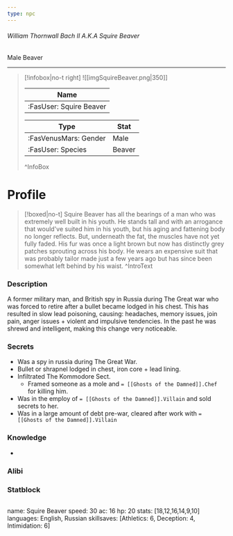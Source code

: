 ```yaml
---
type: npc
---
```


###### William Thornwall Bach II A.K.A Squire Beaver
<span class="sub2">Male Beaver </span>
___

> [!infobox|no-t right]
> ![[imgSquireBeaver.png|350]]
> 
> | Name |
> | :----: |
> | :FasUser: Squire Beaver | 
> 
> | Type | Stat |
> | ---- | ---- |
> | :FasVenusMars: Gender | Male |
> | :FasUser: Species | Beaver |
>^InfoBox

# Profile

> [!boxed|no-t]
> Squire Beaver has all the bearings of a man who was extremely well built in his youth. He stands tall and with an arrogance that would've suited him in his youth, but his aging and fattening body no longer reflects. But, underneath the fat, the muscles have not yet fully faded. His fur was once a light brown but now has distinctly grey patches sprouting across his body. He wears an expensive suit that was probably tailor made just a few years ago but has since been somewhat left behind by his waist.
>^IntroText

### Description
A former military man, and British spy in Russia during The Great war who was forced to retire after a bullet became lodged in his chest. This has resulted in slow lead poisoning, causing: headaches, memory issues, join pain, anger issues + violent and impulsive tendencies. In the past he was shrewd and intelligent, making this change very noticeable.

### Secrets
- Was a spy in russia during The Great War.
- Bullet or shrapnel lodged in chest, iron core + lead lining.
- Infiltrated The Kommodore Sect.
    - Framed someone as a mole and `= [[Ghosts of the Damned]].Chef` for killing him.
- Was in the employ of ⁠`= [[Ghosts of the Damned]].Villain` and sold secrets to her.
- Was in a large amount of debt pre-war, cleared after work with `= [[Ghosts of the Damned]].Villain`

### Knowledge
- 

### Alibi 


### Statblock
>```statblock
name: Squire Beaver
speed: 30
ac: 16
hp: 20
stats: [18,12,16,14,9,10]
languages: English, Russian
skillsaves: [Athletics: 6, Deception: 4, Intimidation: 6]
